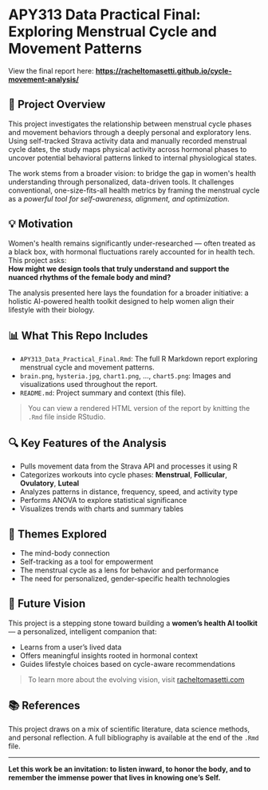 # APY313 Data Practical Final: Exploring Menstrual Cycle and Movement Patterns

View the final report here: **https://racheltomasetti.github.io/cycle-movement-analysis/**

## 🧠 Project Overview

This project investigates the relationship between menstrual cycle phases and movement behaviors through a deeply personal and exploratory lens. Using self-tracked Strava activity data and manually recorded menstrual cycle dates, the study maps physical activity across hormonal phases to uncover potential behavioral patterns linked to internal physiological states.

The work stems from a broader vision: to bridge the gap in women's health understanding through personalized, data-driven tools. It challenges conventional, one-size-fits-all health metrics by framing the menstrual cycle as a *powerful tool for self-awareness, alignment, and optimization*.

## 💡 Motivation

Women's health remains significantly under-researched — often treated as a black box, with hormonal fluctuations rarely accounted for in health tech. This project asks:  
**How might we design tools that truly understand and support the nuanced rhythms of the female body and mind?**

The analysis presented here lays the foundation for a broader initiative: a holistic AI-powered health toolkit designed to help women align their lifestyle with their biology.

## 📊 What This Repo Includes

- `APY313_Data_Practical_Final.Rmd`: The full R Markdown report exploring menstrual cycle and movement patterns.
- `brain.png`, `hysteria.jpg`, `chart1.png`, ..., `chart5.png`: Images and visualizations used throughout the report.
- `README.md`: Project summary and context (this file).

> You can view a rendered HTML version of the report by knitting the `.Rmd` file inside RStudio.

## 🔍 Key Features of the Analysis

- Pulls movement data from the Strava API and processes it using R
- Categorizes workouts into cycle phases: **Menstrual**, **Follicular**, **Ovulatory**, **Luteal**
- Analyzes patterns in distance, frequency, speed, and activity type
- Performs ANOVA to explore statistical significance
- Visualizes trends with charts and summary tables

## 🧬 Themes Explored

- The mind-body connection  
- Self-tracking as a tool for empowerment  
- The menstrual cycle as a lens for behavior and performance  
- The need for personalized, gender-specific health technologies

## 🚀 Future Vision

This project is a stepping stone toward building a **women’s health AI toolkit** — a personalized, intelligent companion that:

- Learns from a user’s lived data  
- Offers meaningful insights rooted in hormonal context  
- Guides lifestyle choices based on cycle-aware recommendations  

> To learn more about the evolving vision, visit [racheltomasetti.com](https://www.racheltomasetti.com/)

## 📚 References

This project draws on a mix of scientific literature, data science methods, and personal reflection. A full bibliography is available at the end of the `.Rmd` file.

---

**Let this work be an invitation: to listen inward, to honor the body, and to remember the immense power that lives in knowing one’s Self.**
